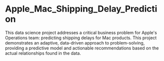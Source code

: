 # Apple_Mac_Shipping_Delay_Prediction
This data science project addresses a critical business problem for Apple's Operations team: predicting shipping delays for Mac products. This project demonstrates an adaptive, data-driven approach to problem-solving, providing a predictive model and actionable recommendations based on the actual relationships found in the data.

